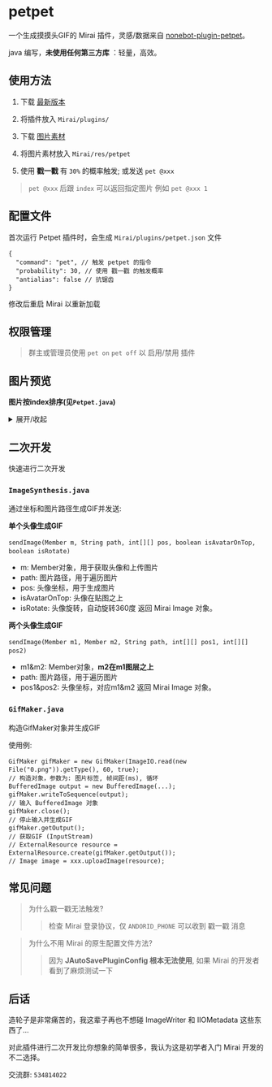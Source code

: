 # petpet

一个生成摸摸头GIF的 Mirai 插件，灵感/数据来自 [nonebot-plugin-petpet](https://github.com/noneplugin/nonebot-plugin-petpet)。

java 编写，**未使用任何第三方库** ：轻量，高效。

## 使用方法

1. 下载 [最新版本](https://github.com/Dituon/petpet/releases/)

2. 将插件放入 `Mirai/plugins/`

3. 下载 [图片素材](https://github.com/Dituon/petpet/tree/main/res/petpet)

4. 将图片素材放入 `Mirai/res/petpet`

5. 使用 **戳一戳** 有 `30%` 的概率触发; 或发送 `pet @xxx`

> `pet @xxx` 后跟 `index` 可以返回指定图片 例如 `pet @xxx 1`

## 配置文件

首次运行 Petpet 插件时，会生成 `Mirai/plugins/petpet.json` 文件

```
{
  "command": "pet", // 触发 petpet 的指令
  "probability": 30, // 使用 戳一戳 的触发概率
  "antialias": false // 抗锯齿
}
```

修改后重启 Mirai 以重新加载

## 权限管理

> 群主或管理员使用 `pet on` `pet off` 以 启用/禁用 插件

## 图片预览

**图片按index排序(见`Petpet.java`)**

<details>
<summary>展开/收起</summary>

| index | 预览 |
| --- | --- |
| 0 | ![image](img/0.gif) |
| 1 | ![image](img/1.gif) |
| 2 | ![image](img/2.gif) |
| 3 | ![image](img/3.gif) |
| 4 | ![image](img/4.gif) |
| 5 | ![image](img/5.gif) |
| 6 | ![image](img/6.gif) |
| 7 | ![image](img/7.gif) |
| 8 | ![image](img/8.gif) |
| 9 | ![image](img/9.gif) |
| 10 | ![image](img/10.gif) |
| 11 | ![image](img/11.gif) |
| 12 | ![image](img/12.gif) |
| 13 | ![image](img/13.gif) |

</details>

## 二次开发

快速进行二次开发

### `ImageSynthesis.java`

通过坐标和图片路径生成GIF并发送:

**单个头像生成GIF**

`sendImage(Member m, String path, int[][] pos, boolean isAvatarOnTop, boolean isRotate)`

- m: Member对象，用于获取头像和上传图片
- path: 图片路径，用于遍历图片
- pos: 头像坐标，用于生成图片
- isAvatarOnTop: 头像在贴图之上
- isRotate: 头像旋转，自动旋转360度
返回 Mirai Image 对象。

**两个头像生成GIF**

`sendImage(Member m1, Member m2, String path, int[][] pos1, int[][] pos2)`

- m1&m2: Member对象，**m2在m1图层之上**
- path: 图片路径，用于遍历图片
- pos1&pos2: 头像坐标，对应m1&m2
返回 Mirai Image 对象。

### `GifMaker.java`

构造GifMaker对象并生成GIF

使用例:

```
GifMaker gifMaker = new GifMaker(ImageIO.read(new File("0.png")).getType(), 60, true);
// 构造对象，参数为: 图片标签, 帧间距(ms), 循环
BufferedImage output = new BufferedImage(...);
gifMaker.writeToSequence(output);
// 输入 BufferedImage 对象
gifMaker.close();
// 停止输入并生成GIF
gifMaker.getOutput();
// 获取GIF (InputStream)
// ExternalResource resource = ExternalResource.create(gifMaker.getOutput());
// Image image = xxx.uploadImage(resource);
```

## 常见问题

> 为什么戳一戳无法触发?
>> 检查 Mirai 登录协议，仅 `ANDORID_PHONE` 可以收到 戳一戳 消息

> 为什么不用 Mirai 的原生配置文件方法?
>> 因为 **JAutoSavePluginConfig 根本无法使用**, 如果 Mirai 的开发者看到了麻烦测试一下

## 后话

造轮子是非常痛苦的，我这辈子再也不想碰 ImageWriter 和 IIOMetadata 这些东西了...

对此插件进行二次开发比你想象的简单很多，我认为这是初学者入门 Mirai 开发的不二选择。

交流群: `534814022`
